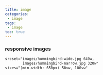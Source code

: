 ```yaml
---
title: image
categories: 
 - image
tags: 
 - image
toc: true
---
```


### responsive images

```html
srcset="images/hummingbird-wide.jpg 640w, 
	    images/hummingbird-narrow.jpg 320w"
sizes="(min-width: 650px) 50vw, 100vw"
```

